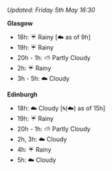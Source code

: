 *Updated: Friday 5th May 16:30*

**Glasgow**

* 18h: :umbrella: Rainy [:cloud: as of 9h]
* 19h: :umbrella: Rainy
* 20h - 1h: :partly_sunny: Partly Cloudy
* 2h: :umbrella: Rainy
* 3h - 5h: :cloud: Cloudy

**Edinburgh**

* 18h: :cloud: Cloudy [:cyclone:(:cloud:) as of 15h]
* 19h: :umbrella: Rainy
* 20h - 1h: :partly_sunny: Partly Cloudy
* 2h, 3h: :cloud: Cloudy
* 4h: :umbrella: Rainy
* 5h: :cloud: Cloudy
